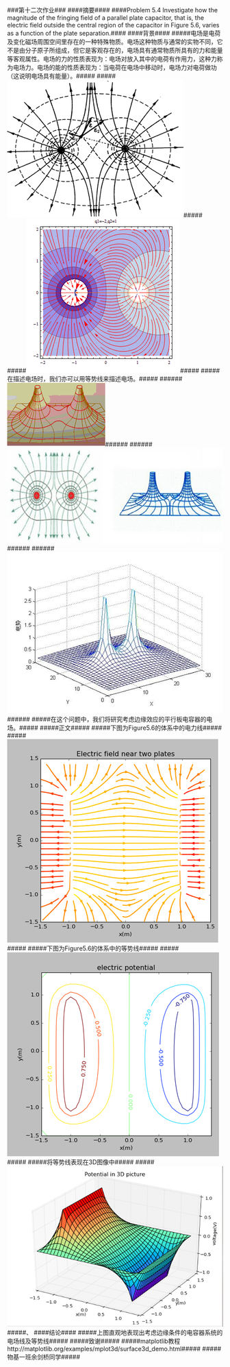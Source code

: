 ###第十二次作业###
####摘要####
####Problem 5.4 Investigate how the magnitude of the fringing field of a parallel plate capacitor, that is, the electric field outside the central region of the capacitor in Figure 5.6, varies as a function of the plate separation.####
####背景####
#####电场是电荷及变化磁场周围空间里存在的一种特殊物质。电场这种物质与通常的实物不同，它不是由分子原子所组成，但它是客观存在的，电场具有通常物质所具有的力和能量等客观属性。电场的力的性质表现为：电场对放入其中的电荷有作用力，这种力称为电场力。电场的能的性质表现为：当电荷在电场中移动时，电场力对电荷做功（这说明电场具有能量）。#####
#####![enter image description here](https://github.com/hanshihao/compuational_physics_N2014301020016/blob/master/f04ef46da159d241a557ca5c4e8d4f05.jpg)#####
#####![enter image description here](https://github.com/hanshihao/compuational_physics_N2014301020016/blob/master/a23675af8e3f092f4376057e38d8a5cf.gif)#####
#####在描述电场时，我们亦可以用等势线来描述电场。#####
######![enter image description here](https://github.com/hanshihao/compuational_physics_N2014301020016/blob/master/14811e8540f7f3615c1992657772275e.jpg)######
######![enter image description here](https://github.com/hanshihao/compuational_physics_N2014301020016/blob/master/6335224756c84ca2cc654537a7027588.jpg)######
######![enter image description here](https://github.com/hanshihao/compuational_physics_N2014301020016/blob/master/dccb6d025c64985dcd0a0c9b71ef1bb3.jpg)######
#####在这个问题中，我们将研究考虑边缘效应的平行板电容器的电场。#####
#####正文#####
#####下图为Figure5.6的体系中的电力线#####
#####![enter image description here](https://github.com/hanshihao/compuational_physics_N2014301020016/blob/master/QQ%E6%88%AA%E5%9B%BE20161212184541.png)#####
#####下图为Figure5.6的体系中的等势线#####
#####![enter image description here](https://github.com/hanshihao/compuational_physics_N2014301020016/blob/master/QQ%E6%88%AA%E5%9B%BE20161212184601.png)#####
#####将等势线表现在3D图像中#####
#####![enter image description here](https://github.com/hanshihao/compuational_physics_N2014301020016/blob/master/QQ%E6%88%AA%E5%9B%BE20161212184613.png)#####、
####结论####
#####上图直观地表现出考虑边缘条件的电容器系统的电场线及等势线#####
#####致谢#####
#####matplotlib教程http://matplotlib.org/examples/mplot3d/surface3d_demo.html#####
#####物基一班余剑桥同学#####